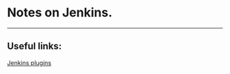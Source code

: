 # Notes on Jenkins.
----

## Useful links:
[Jenkins plugins](https://plugins.jenkins.io/ansible)




